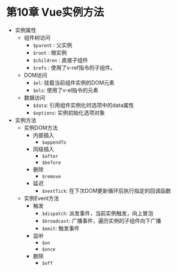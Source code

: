 # 第10章 Vue实例方法


- 实例属性
    - 组件树访问
        - `$parent` : 父实例
        - `$root` : 根实例
        - `$children` : 直接子组件
        - `$refs` : 使用了v-ref指令的子组件。
    - DOM访问
        - `$el`: 挂载当前组件实例的DOM元素
        - `$els`: 使用了v-el指令的元素
    - 数据访问
        - `$data`: 引用组件实例化时选项中的data属性
        - `$options`: 实例初始化选项对象
- 实例方法
    - 实例DOM方法
        - 内部插入
            - `$appendTo`
        - 同级插入
            - `$after`
            - `$before`
        - 删除
            - `$remove`
        - 延迟
            - `$nextTick`: 在下次DOM更新循环后执行指定的回调函数
    - 实例Event方法
        - 触发
            - `$dispatch`: 派发事件，当前实例触发，向上冒泡
            - `$broadcast`: 广播事件，遍历实例的子组件向下广播
            - `$emit`: 触发事件
        - 监听
            - `$on`
            - `$once`
        - 删除
            - `$off`